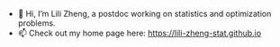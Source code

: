 - 👋 Hi, I’m Lili Zheng, a postdoc working on statistics and optimization problems.
- 📫 Check out my home page here: https://lili-zheng-stat.github.io

<!---
Lili-Zheng-stat/Lili-Zheng-stat is a ✨ special ✨ repository because its `README.md` (this file) appears on your GitHub profile.
You can click the Preview link to take a look at your changes.
--->
